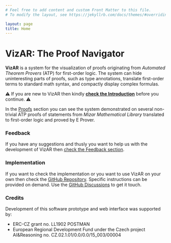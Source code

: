 ```yaml
---
# Feel free to add content and custom Front Matter to this file.
# To modify the layout, see https://jekyllrb.com/docs/themes/#overriding-theme-defaults

layout: page
title: Home
---
```


# VizAR: The Proof Navigator

**VizAR** is a system for the visualization of proofs originating from
_Automated Theorem Provers_ (ATP) for first-order logic. The system can hide
uninteresting parts of proofs, such as type annotations, translate first-order
terms to standard math syntax, and compactly display complex formulas. 

⚠️  If you are new to VizAR then kindly **[check the
Introduction](intro.html)** before you continue. ⚠️

In the [Proofs](proofs) section you can see the system demonstrated on several
non-trivial ATP proofs of statements from _Mizar Mathematical Library_
translated to first-order logic and proved by E Prover.

### Feedback

If you have any suggestions and thusly you want to help us with the development
of VizAR then [check the Feedback section](feedback.html).

### Implementation

If you want to check the implementation or you want to use VizAR on your own then check the [GitHub Repository](https://github.com/ai4reason/vizar).
Specific instructions can be provided on demand.
Use the [GitHub Discussions](https://github.com/ai4reason/vizar/discussions) to get it touch.


### Credits

Development of this software prototype and web interface was supported by:

+ ERC-CZ grant no. LL1902 POSTMAN
+ European Regional Development Fund under the Czech project AI&Reasoning no. CZ.02.1.01/0.0/0.0/15_003/00004

